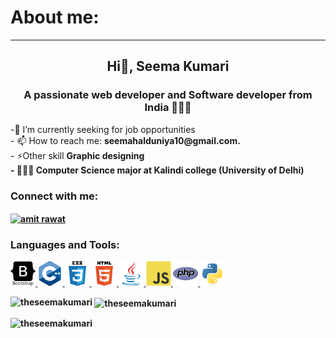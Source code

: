 <h1>About me:</h1>
<hr>
<h2 align="center">Hi👋, Seema Kumari</h2>
<h3 align="center">A passionate web developer and Software developer from India 👨🏻‍💻</h3>

<p>-🌱 I’m currently seeking for job opportunities<br>
- 📫 How to reach me: <b>seemahalduniya10@gmail.com.</b><br>
- ⚡Other skill <b>Graphic designing</br>
- 🧑🏻‍🎓 Computer Science major at <b>Kalindi college (University of Delhi)</b>
</p>
<h3 align="left">Connect with me:</h3>
<p align="left">
<a href="https://www.linkedin.com/in/seema-kumari-216683204" target="blank"><img align="center" src="https://raw.githubusercontent.com/rahuldkjain/github-profile-readme-generator/master/src/images/icons/Social/linked-in-alt.svg" alt="amit rawat" height="30" width="40" /></a>
</p>

<h3 align="left">Languages and Tools:</h3>
<p align="left"> <a href="https://getbootstrap.com" target="_blank" rel="noreferrer"> <img src="https://raw.githubusercontent.com/devicons/devicon/master/icons/bootstrap/bootstrap-plain-wordmark.svg" alt="bootstrap" width="40" height="40"/> </a> <a href="https://www.w3schools.com/cpp/" target="_blank" rel="noreferrer"> <img src="https://raw.githubusercontent.com/devicons/devicon/master/icons/cplusplus/cplusplus-original.svg" alt="cplusplus" width="40" height="40"/> </a> <a href="https://www.w3schools.com/css/" target="_blank" rel="noreferrer"> <img src="https://raw.githubusercontent.com/devicons/devicon/master/icons/css3/css3-original-wordmark.svg" alt="css3" width="40" height="40"/> </a> <a href="https://www.w3.org/html/" target="_blank" rel="noreferrer"> <img src="https://raw.githubusercontent.com/devicons/devicon/master/icons/html5/html5-original-wordmark.svg" alt="html5" width="40" height="40"/> </a> <a href="https://www.java.com" target="_blank" rel="noreferrer"> <img src="https://raw.githubusercontent.com/devicons/devicon/master/icons/java/java-original.svg" alt="java" width="40" height="40"/> </a> <a href="https://developer.mozilla.org/en-US/docs/Web/JavaScript" target="_blank" rel="noreferrer"> <img src="https://raw.githubusercontent.com/devicons/devicon/master/icons/javascript/javascript-original.svg" alt="javascript" width="40" height="40"/> </a> <a href="https://www.php.net" target="_blank" rel="noreferrer"> <img src="https://raw.githubusercontent.com/devicons/devicon/master/icons/php/php-original.svg" alt="php" width="40" height="40"/> </a> <a href="https://www.python.org" target="_blank" rel="noreferrer"> <img src="https://raw.githubusercontent.com/devicons/devicon/master/icons/python/python-original.svg" alt="python" width="40" height="40"/> </a> </p>

<p><img align="left" src="https://github-readme-stats.vercel.app/api/top-langs?username=theseemakumari&show_icons=true&locale=en&layout=compact" alt="theseemakumari" /></p>

<p>&nbsp;<img align="center" src="https://github-readme-stats.vercel.app/api?username=theseemakumari&show_icons=true&locale=en" alt="theseemakumari" /></p>

<p><img align="center" src="https://github-readme-streak-stats.herokuapp.com/?user=theseemakumari&" alt="theseemakumari" /></p>
